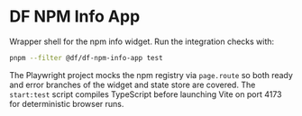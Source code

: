 # DF NPM Info App

Wrapper shell for the npm info widget. Run the integration checks with:

```bash
pnpm --filter @df/df-npm-info-app test
```

The Playwright project mocks the npm registry via `page.route` so both ready and error branches of the widget and state store are covered. The `start:test` script compiles TypeScript before launching Vite on port 4173 for deterministic browser runs.
